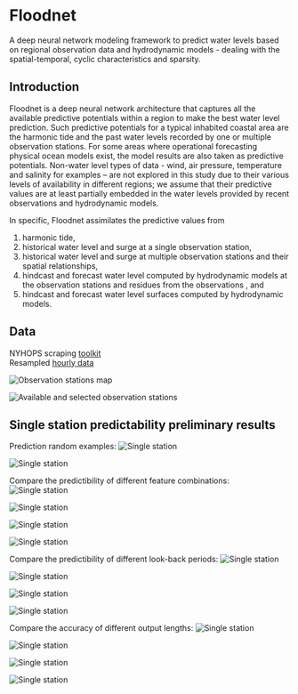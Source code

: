 # Floodnet
A deep neural network modeling framework to predict water levels based on regional observation data and hydrodynamic models - dealing with the spatial-temporal, cyclic characteristics and sparsity.  

## Introduction
Floodnet is a deep neural network architecture that captures all the available predictive potentials within a region to make the best water level prediction. Such predictive potentials for a typical inhabited coastal area are the harmonic tide and the past water levels recorded by one or multiple observation stations. For some areas where operational forecasting physical ocean models exist, the model results are also taken as predictive potentials. Non-water level types of data - wind, air pressure, temperature and salinity for examples – are not explored in this study due to their various levels of availability in different regions; we assume that their predictive values are at least partially embedded in the water levels provided by recent observations and hydrodynamic models.   

In specific, Floodnet assimilates the predictive values from 
1) harmonic tide,  
2) historical water level and surge at a single observation station,  
3) historical water level and surge at multiple observation stations and their spatial relationships,  
4) hindcast and forecast water level computed by hydrodynamic models at the observation stations and residues from the observations , and  
5) hindcast and forecast water level surfaces computed by hydrodynamic models.


## Data
NYHOPS scraping [toolkit](https://github.com/larryyin/floodnet/raw/master/tools/scrapeNYHOPS.tar.gz "NYHOPS scraping toolkit")  
Resampled [hourly data](https://github.com/larryyin/floodnet/tree/master/data "NYHOPS hourly data")  

![Observation stations map](https://github.com/larryyin/floodnet/blob/master/img/02_map_obs_stations.png "Observation stations map")

![Available and selected observation stations](https://github.com/larryyin/floodnet/blob/master/img/00b_available_selected_obs.png "Available and selected observation stations")

## Single station predictability preliminary results
Prediction random examples:
![Single station](https://github.com/larryyin/floodnet/blob/master/tests/24_6_obs_The_Battery_NY/check.png "Single station")  

![Single station](https://github.com/larryyin/floodnet/blob/master/tests/72_24_sur_tidall_Bergen_Point_West_Reach_NY/check.png "Single station")

Compare the predictibility of different feature combinations:
![Single station](https://github.com/larryyin/floodnet/blob/master/img/rmse_compare_xylen_FEATURE/rmse_compare_24_6_allstations.png "Single station")

![Single station](https://github.com/larryyin/floodnet/blob/master/img/rmse_compare_xylen_FEATURE/rmse_compare_48_12_allstations.png "Single station")

![Single station](https://github.com/larryyin/floodnet/blob/master/img/rmse_compare_xylen_FEATURE/rmse_compare_72_24_allstations.png "Single station")

![Single station](https://github.com/larryyin/floodnet/blob/master/img/rmse_compare_xylen_FEATURE/rmse_compare_96_24_allstations.png "Single station")

Compare the predictibility of different look-back periods:
![Single station](https://github.com/larryyin/floodnet/blob/master/img/rmse_compare_feature_y_XLEN/rmse_compare_6_allx_allstations.png "Single station")

![Single station](https://github.com/larryyin/floodnet/blob/master/img/rmse_compare_feature_y_XLEN/rmse_compare_12_allx_allstations.png "Single station")

![Single station](https://github.com/larryyin/floodnet/blob/master/img/rmse_compare_feature_y_XLEN/rmse_compare_18_allx_allstations.png "Single station")

![Single station](https://github.com/larryyin/floodnet/blob/master/img/rmse_compare_feature_y_XLEN/rmse_compare_24_allx_allstations.png "Single station")

Compare the accuracy of different output lengths:
![Single station](https://github.com/larryyin/floodnet/blob/master/img/rmse_compare_feature_x_YLEN/rmse_compare_24_ally_allstations.png "Single station")

![Single station](https://github.com/larryyin/floodnet/blob/master/img/rmse_compare_feature_x_YLEN/rmse_compare_48_ally_allstations.png "Single station")

![Single station](https://github.com/larryyin/floodnet/blob/master/img/rmse_compare_feature_x_YLEN/rmse_compare_72_ally_allstations.png "Single station")

![Single station](https://github.com/larryyin/floodnet/blob/master/img/rmse_compare_feature_x_YLEN/rmse_compare_96_ally_allstations.png "Single station")
